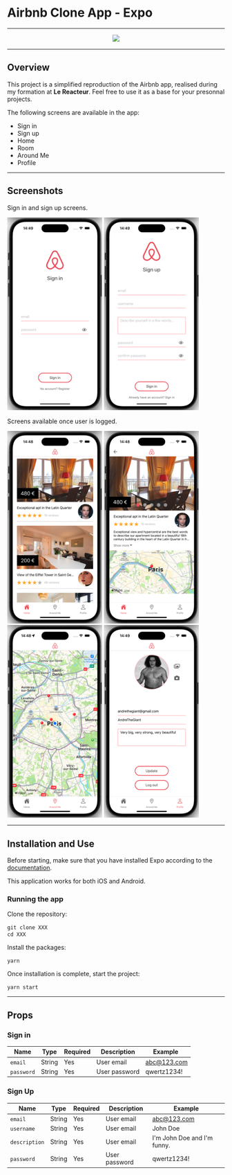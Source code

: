 # Airbnb Clone App - Expo

---

<p align="center" ><img src="./assets/AirbnbDemo.gif"></p>

---

## Overview

This project is a simplified reproduction of the Airbnb app, realised during my formation at **Le Reacteur**.
Feel free to use it as a base for your presonnal projects.

The following screens are available in the app:

- Sign in
- Sign up
- Home
- Room
- Around Me
- Profile

---

## Screenshots

Sign in and sign up screens.

<p>
<img src="./assets/SignIn.png" width="220"/>
<img src="./assets/SignUp.png" width="220"/>
</p>

Screens available once user is logged.

<p>
<img src="./assets/Home.png" width="220" />
<img src="./assets/Room.png" width="220" />
<img src="./assets/AroundMe.png" width="220" />
<img src="./assets/Profile.png" width="220" />
</p>

---

## Installation and Use

Before starting, make sure that you have installed Expo according to the [documentation](https://docs.expo.dev/get-started/installation/).

This application works for both iOS and Android.

### Running the app

Clone the repository:

```
git clone XXX
cd XXX
```

Install the packages:

```
yarn
```

Once installation is complete, start the project:

```
yarn start
```

---

## Props

### Sign in

| Name       | Type   | Required | Description   | Example     |
| ---------- | ------ | -------- | ------------- | ----------- |
| `email`    | String | Yes      | User email    | abc@123.com |
| `password` | String | Yes      | User password | qwertz1234! |

### Sign Up

| Name          | Type   | Required | Description   | Example                     |
| ------------- | ------ | -------- | ------------- | --------------------------- |
| `email`       | String | Yes      | User email    | abc@123.com                 |
| `username`    | String | Yes      | User email    | John Doe                    |
| `description` | String | Yes      | User email    | I'm John Doe and I'm funny. |
| `password`    | String | Yes      | User password | qwertz1234!                 |
